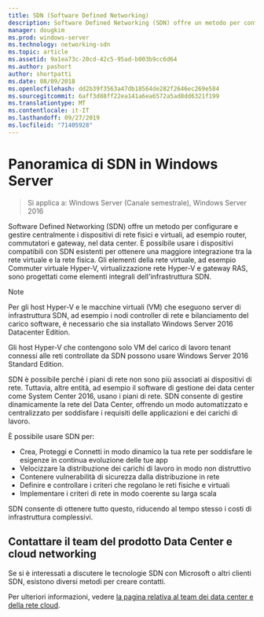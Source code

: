 ```yaml
---
title: SDN (Software Defined Networking)
description: Software Defined Networking (SDN) offre un metodo per configurare e gestire centralmente i dispositivi di rete fisici e virtuali, ad esempio router, commutatori e gateway, nel data center. Usare questo argomento per informazioni sulle tecnologie SDN (Software Defined Networking) disponibili in Windows Server, System Center e Microsoft Azure.
manager: dougkim
ms.prod: windows-server
ms.technology: networking-sdn
ms.topic: article
ms.assetid: 9a1ea73c-20cd-42c5-95ad-b003b9cc6d64
ms.author: pashort
author: shortpatti
ms.date: 08/09/2018
ms.openlocfilehash: dd2b39f3563a47db18564de282f2646ec269e584
ms.sourcegitcommit: 6aff3d88ff22ea141a6ea6572a5ad8dd6321f199
ms.translationtype: MT
ms.contentlocale: it-IT
ms.lasthandoff: 09/27/2019
ms.locfileid: "71405928"
---
```

# <a name="sdn-in-windows-server-overview"></a>Panoramica di SDN in Windows Server

>Si applica a: Windows Server (Canale semestrale), Windows Server 2016


Software Defined Networking (SDN) offre un metodo per configurare e gestire centralmente i dispositivi di rete fisici e virtuali, ad esempio router, commutatori e gateway, nel data center. È possibile usare i dispositivi compatibili con SDN esistenti per ottenere una maggiore integrazione tra la rete virtuale e la rete fisica. Gli elementi della rete virtuale, ad esempio Commuter virtuale Hyper-V, virtualizzazione rete Hyper-V e gateway RAS, sono progettati come elementi integrali dell'infrastruttura SDN. 

>[!Note]
>Per gli host Hyper-V e le macchine virtuali (VM) che eseguono server di infrastruttura SDN, ad esempio i nodi controller di rete e bilanciamento del carico software, è necessario che sia installato Windows Server 2016 Datacenter Edition. 
>
>Gli host Hyper-V che contengono solo VM del carico di lavoro tenant connessi alle reti controllate da SDN possono usare Windows Server 2016 Standard Edition.

SDN è possibile perché i piani di rete non sono più associati ai dispositivi di rete. Tuttavia, altre entità, ad esempio il software di gestione dei data center come System Center 2016, usano i piani di rete. SDN consente di gestire dinamicamente la rete del Data Center, offrendo un modo automatizzato e centralizzato per soddisfare i requisiti delle applicazioni e dei carichi di lavoro. 

È possibile usare SDN per:

- Crea, Proteggi e Connetti in modo dinamico la tua rete per soddisfare le esigenze in continua evoluzione delle tue app
- Velocizzare la distribuzione dei carichi di lavoro in modo non distruttivo
- Contenere vulnerabilità di sicurezza dalla distribuzione in rete
- Definire e controllare i criteri che regolano le reti fisiche e virtuali 
- Implementare i criteri di rete in modo coerente su larga scala

SDN consente di ottenere tutto questo, riducendo al tempo stesso i costi di infrastruttura complessivi.



## <a name="contact-the-datacenter-and-cloud-networking-product-team"></a>Contattare il team del prodotto Data Center e cloud networking

Se si è interessati a discutere le tecnologie SDN con Microsoft o altri clienti SDN, esistono diversi metodi per creare contatti.

Per ulteriori informazioni, vedere [la pagina relativa al team dei data center e della rete cloud](contact-sdn-team.md).
